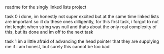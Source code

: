 readme for the singly linked lists project

task 0 i done, im honestly not super excited but at the same time linked lists are important so ill do these ones dilligently, for this first task, i forgot to not ŕint lenght when string was null and thats about the only real complexity of this, but its done and im off to the next task

task 1 im a little afraid of advancing the head pointer that they are supplying me if i am honest, but surely this cannot be too bad